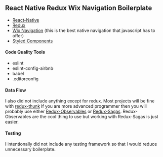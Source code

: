 ## React Native Redux Wix Navigation Boilerplate

* [React-Native](https://github.com/facebook/react-native)
* [Redux](http://redux.js.org/)
* [Wix Navigation](https://github.com/wix/react-native-navigation) (this is the best native navigation that javascript has to offer)
* [Styled Components](https://github.com/styled-components/styled-components)

#### Code Quality Tools

* eslint
* eslint-config-airbnb
* babel
* .editorconfig

#### Data Flow

I also did not include anything except for redux. Most projects will be fine with [redux-thunk](https://github.com/gaearon/redux-thunk) If you are more advanced programmer then you will probably use either [Redux-Observables](https://github.com/redux-observable/redux-observable) or [Redux-Sagas](https://github.com/redux-saga/redux-saga). Redux-Observables are the cool thing to use but working with Redux-Sagas is just easier.

#### Testing

I intentionally did not include any testing framework so that I would reduce unnecessary boilerplate.
